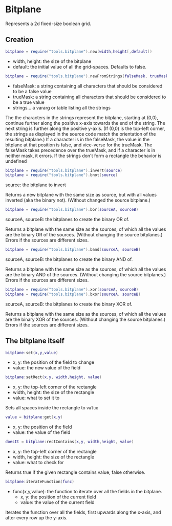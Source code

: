 # Bitplane

Represents a 2d fixed-size boolean grid.

## Creation

```Lua
bitplane = require("tools.bitplane").new(width,height[,default])
```
- width, height: the size of the bitplane
- default: the initial value of all the grid-spaces. Defaults to false.


```Lua
bitplane = require("tools.bitplane").newFromStrings(falseMask, trueMask, strings...)
```
- falseMask: a string containing all characters that should be considered to be a false value
- trueMask: a string containing all characters that should be considered to be a true value
- strings... a vararg or table listing all the strings

The the characters in the strings represent the bitplane, starting at (0,0), continue further along the positive x-axis towards the end of the string.
The next string is further along the positive y-axis.
(If (0,0) is the top-left corner, the strings as displayed in the source code match the orientation of the resulting bitplane.)
If a character is in the falseMask, the value in the bitplane at that position is false, and vice-verse for the trueMask.
The falseMask takes precedence over the trueMask, and if a character is in neither mask, it errors.
If the strings don't form a rectangle the behavior is undefined

```Lua
bitplane = require("tools.bitplane").invert(source)
bitplane = require("tools.bitplane").bnot(source)
```
source: the bitplane to invert

Returns a new bitplane with the same size as source, but with all values inverted (aka the binary not). (Without changed the source bitplane.)

```Lua
bitplane = require("tools.bitplane").bor(sourceA, sourceB)
```
sourceA, sourceB: the bitplanes to create the binary OR of.

Returns a bitplane with the same size as the sources, of which all the values are the binary OR of the sources. (Without changing the source bitplanes.)
Errors if the sources are different sizes.

```Lua
bitplane = require("tools.bitplane").band(sourceA, sourceB)
```
sourceA, sourceB: the bitplanes to create the binary AND of.

Returns a bitplane with the same size as the sources, of which all the values are the binary AND of the sources. (Without changing the source bitplanes.)
Errors if the sources are different sizes.

```Lua
bitplane = require("tools.bitplane").xor(sourceA, sourceB)
bitplane = require("tools.bitplane").bxor(sourceA, sourceB)
```
sourceA, sourceB: the bitplanes to create the binary XOR of.

Returns a bitplane with the same size as the sources, of which all the values are the binary XOR of the sources. (Without changing the source bitplanes.)
Errors if the sources are different sizes.

## The bitplane itself

```Lua
bitplane:set(x,y,value)
```
- x, y: the position of the field to change
- value: the new value of the field

```Lua
bitplane:setRect(x,y, width,height, value)
```
- x, y: the top-left corner of the rectangle
- width, height: the size of the rectangle
- value: what to set it to

Sets all spaces inside the rectangle to `value`

```Lua
value = bitplane:get(x,y)
```
- x, y: the position of the field
- value: the value of the field

```Lua
doesIt = bitplane:rectContains(x,y, width,height, value)
```
- x, y: the top-left corner of the rectangle
- width, height: the size of the rectangle
- value: what to check for

Returns true if the given rectangle contains value, false otherwise.

```Lua
bitplane:iterateFunction(func)
```
- func(x,y,value): the function to iterate over all the fields in the bitplane.
	- x, y: the position of the current field
	- value: the value of the current field
	
Iterates the function over all the fields, first upwards along the x-axis, and after every row up the y-axis.
